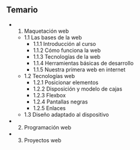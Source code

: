 ## Temario

- 1. Maquetación web
  - 1.1 Las bases de la web
    - 1.1.1 Introducción al curso
    - 1.1.2 Cómo funciona la web
    - 1.1.3 Tecnologías de la web
    - 1.1.4 Herramientas básicas de desarrollo
    - 1.1.5 Nuestra primera web en internet
  - 1.2 Tecnologías web
    - 1.2.1 Posicionar elementos
    - 1.2.2 Disposición y modelo de cajas
    - 1.2.3 Flexbox
    - 1.2.4 Pantallas negras
    - 1.2.5 Enlaces
  - 1.3 Diseño adaptado al dispositivo
- 2. Programación web
- 3. Proyectos web
